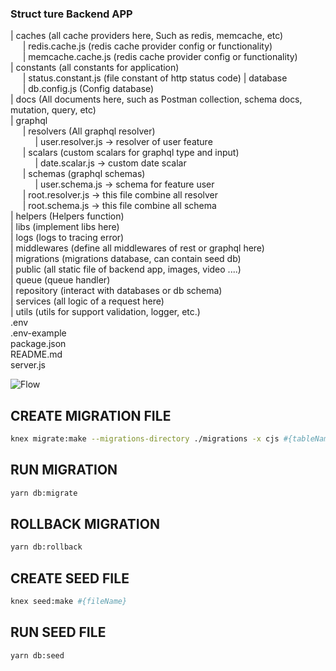 ### Struct ture Backend APP

| caches (all cache providers here, Such as redis, memcache, etc)  
 &nbsp;&nbsp;&nbsp;&nbsp;&nbsp;| redis.cache.js (redis cache provider config or functionality)  
 &nbsp;&nbsp;&nbsp;&nbsp;&nbsp;| memcache.cache.js (redis cache provider config or functionality)  
| constants (all constants for application)  
 &nbsp;&nbsp;&nbsp;&nbsp;&nbsp;| status.constant.js (file constant of http status code)
| database  
 &nbsp;&nbsp;&nbsp;&nbsp;&nbsp;| db.config.js (Config database)  
| docs (All documents here, such as Postman collection, schema docs, mutation, query, etc)  
| graphql  
 &nbsp;&nbsp;&nbsp;&nbsp;&nbsp;| resolvers (All graphql resolver)  
 &nbsp;&nbsp;&nbsp;&nbsp;&nbsp;&nbsp;&nbsp;&nbsp;&nbsp;&nbsp;| user.resolver.js -> resolver of user feature  
 &nbsp;&nbsp;&nbsp;&nbsp;&nbsp;| scalars (custom scalars for graphql type and input)  
 &nbsp;&nbsp;&nbsp;&nbsp;&nbsp;&nbsp;&nbsp;&nbsp;&nbsp;&nbsp;| date.scalar.js -> custom date scalar  
 &nbsp;&nbsp;&nbsp;&nbsp;&nbsp;| schemas (graphql schemas)  
 &nbsp;&nbsp;&nbsp;&nbsp;&nbsp;&nbsp;&nbsp;&nbsp;&nbsp;&nbsp;| user.schema.js -> schema for feature user  
 &nbsp;&nbsp;&nbsp;&nbsp;&nbsp;| root.resolver.js -> this file combine all resolver  
 &nbsp;&nbsp;&nbsp;&nbsp;&nbsp;| root.schema.js -> this file combine all schema  
| helpers (Helpers function)  
| libs (implement libs here)  
| logs (logs to tracing error)  
| middlewares (define all middlewares of rest or graphql here)  
| migrations (migrations database, can contain seed db)  
| public (all static file of backend app, images, video ....)  
| queue (queue handler)  
| repository (interact with databases or db schema)  
| services (all logic of a request here)  
| utils (utils for support validation, logger, etc.)  
.env  
.env-example  
package.json  
README.md  
server.js

![Flow](https://res.cloudinary.com/tuananh-asia/image/upload/v1604460716/ggg_yl8vbk.png)

## CREATE MIGRATION FILE

```bash
knex migrate:make --migrations-directory ./migrations -x cjs #{tableName}
```

## RUN MIGRATION

```bash
yarn db:migrate
```

## ROLLBACK MIGRATION

```bash
yarn db:rollback
```

## CREATE SEED FILE

```bash
knex seed:make #{fileName}
```

## RUN SEED FILE

```bash
yarn db:seed
```
